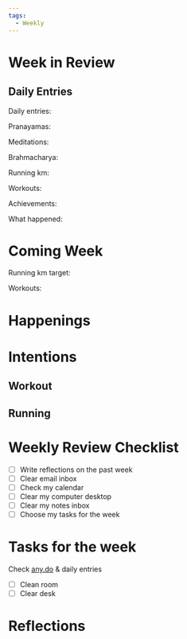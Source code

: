 ```yaml
---
tags:
  - Weekly
---
```

# Week in Review

## Daily Entries

Daily entries:

Pranayamas:

Meditations:

Brahmacharya:

Running km:

Workouts:

Achievements:

What happened:

# Coming Week

Running km target:

Workouts:

# Happenings

# Intentions

## Workout

## Running

# Weekly Review Checklist

- [ ] Write reflections on the past week
- [ ] Clear email inbox
- [ ] Check my calendar
- [ ] Clear my computer desktop
- [ ] Clear my notes inbox
- [ ] Choose my tasks for the week

# Tasks for the week

Check [any.do](http://any.do) & daily entries

- [ ] Clean room
- [ ] Clear desk

# Reflections